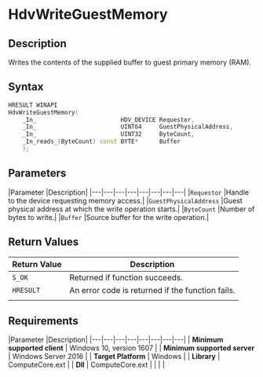 # HdvWriteGuestMemory

## Description

Writes the contents of the supplied buffer to guest primary memory (RAM).

## Syntax

```C++
HRESULT WINAPI
HdvWriteGuestMemory(
    _In_                        HDV_DEVICE Requestor,
    _In_                        UINT64     GuestPhysicalAddress,
    _In_                        UINT32     ByteCount,
    _In_reads_(ByteCount) const BYTE*      Buffer
    );
```

## Parameters

|Parameter     |Description|
|---|---|---|---|---|---|---|---|
|`Requestor` |Handle to the device requesting memory access.|
|`GuestPhysicalAddress` |Guest physical address at which the write operation starts.|
|`ByteCount` |Number of bytes to write.|
|`Buffer` |Source buffer for the write operation.|

## Return Values

|Return Value     |Description|
|---|---|
|`S_OK` | Returned if function succeeds.|
|`HRESULT` | An error code is returned if the function fails.
|     |     |

## Requirements

|Parameter     |Description|
|---|---|---|---|---|---|---|---|
| **Minimum supported client** | Windows 10, version 1607 |
| **Minimum supported server** | Windows Server 2016 |
| **Target Platform** | Windows |
| **Library** | ComputeCore.ext |
| **Dll** | ComputeCore.ext |
|    |    |
